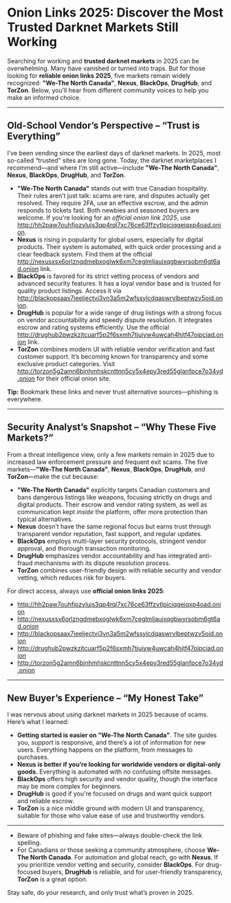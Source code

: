 # Onion Links 2025: Discover the Most Trusted Darknet Markets Still Working

Searching for working and **trusted darknet markets** in 2025 can be overwhelming. Many have vanished or turned into traps. But for those looking for **reliable onion links 2025**, five markets remain widely recognized: **"We-The North Canada"**, **Nexus**, **BlackOps**, **DrugHub**, and **TorZon**. Below, you’ll hear from different community voices to help you make an informed choice.

***

## Old-School Vendor’s Perspective – “Trust is Everything”

I’ve been vending since the earliest days of darknet markets. In 2025, most so-called “trusted” sites are long gone. Today, the darknet marketplaces I recommend—and where I’m still active—include **"We-The North Canada"**, **Nexus**, **BlackOps**, **DrugHub**, and **TorZon**.

- **"We-The North Canada"** stands out with true Canadian hospitality. Their rules aren’t just talk: scams are rare, and disputes actually get resolved. They require 2FA, use an effective escrow, and the admin responds to tickets fast. Both newbies and seasoned buyers are welcome. If you're looking for an *official onion link 2025*, use http://hh2paw7ouhfjozylujs3qp4rql7xc76ce63ffzvtlpicjqgeiqxp4oad.onion.
- **Nexus** is rising in popularity for global users, especially for digital products. Their system is automated, with quick order processing and a clear feedback system. Find them at the official http://nexusxsx6orlzngdmebxoglwk6xm7ceglmljaujxqgbwyrsobm6gt6ad.onion link.
- **BlackOps** is favored for its strict vetting process of vendors and advanced security features. It has a loyal vendor base and is trusted for quality product listings. Access it via http://blackopsaax7ieeljectvi3vn3a5m2wfssylcdqaswrvlbeptwzv5oid.onion.
- **DrugHub** is popular for a wide range of drug listings with a strong focus on vendor accountability and speedy dispute resolution. It integrates escrow and rating systems efficiently. Use the official http://drughub2pwzkzjtcuarf5p2f6sxmh7tjuiyw4uwcah4hjtf47oipciad.onion link.
- **TorZon** combines modern UI with reliable vendor verification and fast customer support. It’s becoming known for transparency and some exclusive product categories. Visit http://torzon5g2amn6bjnhmhskcnttnn5cy5x4epy3red55glanfpce7o34yd.onion for their official onion site.

**Tip:** Bookmark these links and never trust alternative sources—phishing is everywhere.

***

## Security Analyst’s Snapshot – “Why These Five Markets?”

From a threat intelligence view, only a few markets remain in 2025 due to increased law enforcement pressure and frequent exit scams. The five markets—**"We-The North Canada"**, **Nexus**, **BlackOps**, **DrugHub**, and **TorZon**—make the cut because:

- **"We-The North Canada"** explicitly targets Canadian customers and bans dangerous listings like weapons, focusing strictly on drugs and digital products. Their escrow and vendor rating system, as well as communication kept *inside* the platform, offer more protection than typical alternatives.
- **Nexus** doesn’t have the same regional focus but earns trust through transparent vendor reputation, fast support, and regular updates.
- **BlackOps** employs multi-layer security protocols, stringent vendor approval, and thorough transaction monitoring.
- **DrugHub** emphasizes vendor accountability and has integrated anti-fraud mechanisms with its dispute resolution process.
- **TorZon** combines user-friendly design with reliable security and vendor vetting, which reduces risk for buyers.

For direct access, always use **official onion links 2025**:  
- http://hh2paw7ouhfjozylujs3qp4rql7xc76ce63ffzvtlpicjqgeiqxp4oad.onion  
- http://nexusxsx6orlzngdmebxoglwk6xm7ceglmljaujxqgbwyrsobm6gt6ad.onion  
- http://blackopsaax7ieeljectvi3vn3a5m2wfssylcdqaswrvlbeptwzv5oid.onion  
- http://drughub2pwzkzjtcuarf5p2f6sxmh7tjuiyw4uwcah4hjtf47oipciad.onion  
- http://torzon5g2amn6bjnhmhskcnttnn5cy5x4epy3red55glanfpce7o34yd.onion

***

## New Buyer’s Experience – “My Honest Take”

I was nervous about using darknet markets in 2025 because of scams. Here’s what I learned:

- **Getting started is easier on "We-The North Canada"**. The site guides you, support is responsive, and there’s a lot of information for new users. Everything happens on the platform, from messages to purchases.
- **Nexus is better if you’re looking for worldwide vendors or digital-only goods.** Everything is automated with no confusing offsite messages.
- **BlackOps** offers high security and vendor quality, though the interface may be more complex for beginners.
- **DrugHub** is good if you're focused on drugs and want quick support and reliable escrow.
- **TorZon** is a nice middle ground with modern UI and transparency, suitable for those who value ease of use and trustworthy vendors.


***

- Beware of phishing and fake sites—always double-check the link spelling.
- For Canadians or those seeking a community atmosphere, choose **We-The North Canada**. For automation and global reach, go with **Nexus**. If you prioritize vendor vetting and security, consider **BlackOps**. For drug-focused buyers, **DrugHub** is reliable, and for user-friendly transparency, **TorZon** is a great option.

Stay safe, do your research, and only trust what’s proven in 2025.